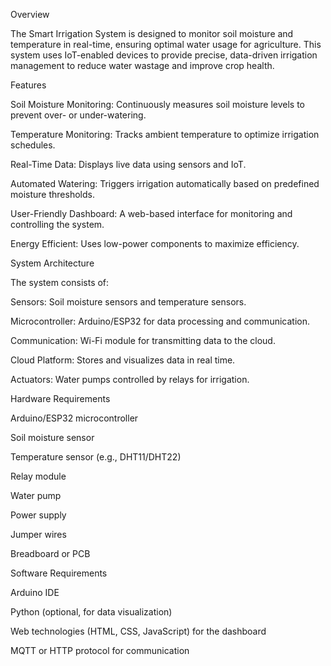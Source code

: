 Overview

The Smart Irrigation System is designed to monitor soil moisture and temperature in real-time, ensuring optimal water usage for agriculture. This system uses IoT-enabled devices to provide precise, data-driven irrigation management to reduce water wastage and improve crop health.

Features

Soil Moisture Monitoring: Continuously measures soil moisture levels to prevent over- or under-watering.

Temperature Monitoring: Tracks ambient temperature to optimize irrigation schedules.

Real-Time Data: Displays live data using sensors and IoT.

Automated Watering: Triggers irrigation automatically based on predefined moisture thresholds.

User-Friendly Dashboard: A web-based interface for monitoring and controlling the system.

Energy Efficient: Uses low-power components to maximize efficiency.

System Architecture

The system consists of:

Sensors: Soil moisture sensors and temperature sensors.

Microcontroller: Arduino/ESP32 for data processing and communication.

Communication: Wi-Fi module for transmitting data to the cloud.

Cloud Platform: Stores and visualizes data in real time.

Actuators: Water pumps controlled by relays for irrigation.

Hardware Requirements

Arduino/ESP32 microcontroller

Soil moisture sensor

Temperature sensor (e.g., DHT11/DHT22)

Relay module

Water pump

Power supply

Jumper wires

Breadboard or PCB

Software Requirements

Arduino IDE

Python (optional, for data visualization)

Web technologies (HTML, CSS, JavaScript) for the dashboard

MQTT or HTTP protocol for communication
